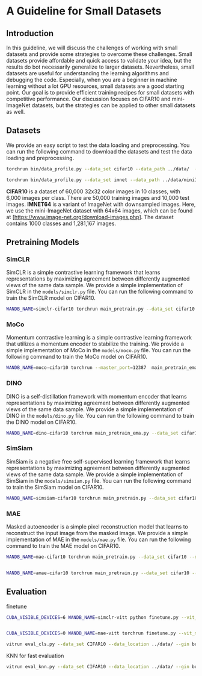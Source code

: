 # A Guideline for Small Datasets

## Introduction
In this guideline, we will discuss the challenges of working with small datasets and provide some strategies to overcome these challenges. Small datasets provide affordable and quick access to validate your idea, but the results do bot necessarily generalize to larger datasets. Nevertheless, small datasets are useful for understanding the learning algorithms and debugging the code. Especially, when you are a beginner in machine learning without a lot GPU resources, small datasets are a good starting point. Our goal is to provide efficient training recipes for small datasets with competitive performance. Our discussion focuses on CIFAR10 and mini-ImageNet datasets, but the strategies can be applied to other small datasets as well.

## Datasets

We provide an easy script to test the data loading and preprocessing. You can run the following command to download the datasets and test the data loading and preprocessing.

```bash
torchrun bin/data_profile.py --data_set cifar10 --data_path ../data/  --gin SimpleAugmentation.img_size=32 --export outputs/cifar10.txt

torchrun bin/data_profile.py --data_set imnet --data_path ../data/miniImagenet/ --gin SimpleAugmentation.img_size=64 --export outputs/imnet.txt 
```

**CIFAR10** is a dataset of 60,000 32x32 color images in 10 classes, with 6,000 images per class. There are 50,000 training images and 10,000 test images.
**IMNET64** is a variant of ImageNet with downsampled images. Here, we use the mini-ImageNet dataset with 64x64 images, which can be found at [https://www.image-net.org/download-images.php]. The dataset contains 1000 classes and 1,281,167 images.

## Pretraining Models

### SimCLR 
SimCLR is a simple contrastive learning framework that learns representations by maximizing agreement between differently augmented views of the same data sample. We provide a simple implementation of SimCLR in the `models/simclr.py` file. You can run the following command to train the SimCLR model on CIFAR10.

```bash
WANDB_NAME=simclr-cifar10 torchrun main_pretrain.py --data_set cifar10 --data_path ../data/  --batch_size 512 --epochs=200 --warmup_epochs=10 --ckpt_freq 100 --opt lion --blr=1e-4  --cfgs configs/cifar.gin configs/vitt.gin --gin build_model.model_fn=@SimCLR SimCLR.embed_dim=192
```

### MoCo
Momentum contrastive learning is a simple contrastive learning framework that utilizes a momentum encoder to stabilize the training. We provide a simple implementation of MoCo in the `models/moco.py` file. You can run the following command to train the MoCo model on CIFAR10.

```bash
WANDB_NAME=moco-cifar10 torchrun --master_port=12387  main_pretrain_ema.py --data_set cifar10 --data_path ../data/  --batch_size 512 --epochs=200 --warmup_epochs=10 --ckpt_freq 100 --opt lion --blr=1e-4  --cfgs configs/cifar.gin configs/vitt.gin --gin build_model.model_fn=@MoCo MoCo.embed_dim=192 MoCo.mlp_dim=512 MoCo.out_dir=128
```

### DINO
DINO is a self-distillation framework with momentum encoder that learns representations by maximizing agreement between differently augmented views of the same data sample. We provide a simple implementation of DINO in the `models/dino.py` file. You can run the following command to train the DINO model on CIFAR10.

```bash
WANDB_NAME=dino-cifar10 torchrun main_pretrain_ema.py --data_set cifar10 --data_path ../data/  --batch_size 512 --epochs=200 --warmup_epochs=10 --ckpt_freq 100 --opt lion --blr=1e-4  --cfgs configs/cifar.gin configs/vitt.gin --gin build_model.model_fn=@DINO DINO.embed_dim=192 DINO.out_dim=1024 -m 0.996
```

### SimSiam
SimSiam is a negative free self-supervised learning framework that learns representations by maximizing agreement between differently augmented views of the same data sample. We provide a simple implementation of SimSiam in the `models/simsiam.py` file. You can run the following command to train the SimSiam model on CIFAR10.

```bash
WANDB_NAME=simsiam-cifar10 torchrun main_pretrain.py --data_set cifar10 --data_path ../data/  --batch_size 512 --epochs=200 --warmup_epochs=10 --ckpt_freq 100 --opt lion --blr=1e-4  --cfgs configs/cifar.gin configs/vitt.gin --gin build_model.model_fn=@SimSiam SimSiam.embed_dim=192 SimSiam.proj_dim=192 SimSiam.mlp_dim=96
```


### MAE
Masked autoencoder is a simple pixel reconstruction model that learns to reconstruct the input image from the masked image. We provide a simple implementation of MAE in the `models/mae.py` file. You can run the following command to train the MAE model on CIFAR10.

```bash
WANDB_NAME=mae-cifar10 torchrun main_pretrain.py --data_set cifar10 --data_path ../data/  --batch_size 512 --epochs=200 --warmup_epochs=10 --ckpt_freq 100 --opt lion --blr=1e-4  --cfgs configs/cifar.gin --gin build_dataset.transform_fn=@SimpleAugmentation SimpleAugmentation.img_size=32 build_model.model_fn=@mae_tiny build_model.patch_size=4 build_model.img_size=32


WANDB_NAME=amae-cifar10 torchrun main_pretrain.py --data_set cifar10 --data_path ../data/  --batch_size 512 --epochs=200 --warmup_epochs=10 --ckpt_freq 100 --opt lion --blr=1e-4  --cfgs configs/cifar.gin --gin build_dataset.transform_fn=@SimpleAugmentation SimpleAugmentation.img_size=32 build_model.model_fn=@amae_tiny build_model.patch_size=4 build_model.img_size=32 build_model.decoder_patch_size=2 build_model.sigma=20 
```


## Evaluation

finetune
```bash
CUDA_VISIBLE_DEVICES=6 WANDB_NAME=simclr-vitt python finetune.py --vit_mlp_ratio=4 --opt lion --lr=5e-5  -w ../FastSSL/outputs/simclr-cifar10-s0/weights.pth --prefix='backbone.(.*)'  


CUDA_VISIBLE_DEVICES=0 WANDB_NAME=mae-vitt torchrun finetune.py --vit_mlp_ratio=4 --opt lion --lr 1e-4 -w ../FastSSL/outputs/mae-cifar10/weights.pth 

vitrun eval_cls.py --data_set CIFAR10 --data_location ../data/ --gin build_model.model_name=\'vit_tiny_patch16_224\'  build_model.patch_size=4 build_model.img_size=32 --input_size=32 --prefix='backbone.(.*)'


```

KNN for fast evaluation
```bash
vitrun eval_knn.py --data_set CIFAR10 --data_location ../data/ --gin build_model.model_name=\'vit_tiny_patch16_224\' build_model.num_heads=12 build_model.patch_size=4 build_model.global_pool=\'avg\' build_model.img_size=32 --input_size=32  --prefix='<regex>' -w '<weight>'
```
